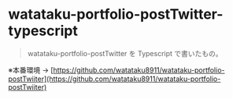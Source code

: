 # watataku-portfolio-postTwitter-typescript

> watataku-portfolio-postTwitter を Typescript で書いたもの。

 ※本番環境 → [https://github.com/watataku8911/watataku-portfolio-postTwiiter](https://github.com/watataku8911/watataku-portfolio-postTwiiter)
